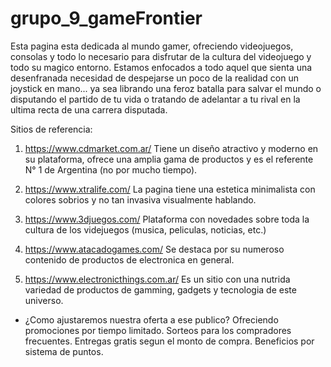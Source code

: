 # grupo_9_gameFrontier
Esta pagina esta dedicada al mundo gamer, ofreciendo videojuegos, consolas y todo lo necesario para disfrutar de la cultura del videojuego y todo su magico entorno.
Estamos enfocados a todo aquel que sienta una desenfranada necesidad de despejarse un poco de la realidad con un joystick en mano... ya sea librando una feroz batalla para salvar el mundo o disputando el partido de tu vida o tratando de adelantar a tu rival en la ultima recta de una carrera disputada.

Sitios de referencia:
1) https://www.cdmarket.com.ar/
Tiene un diseño atractivo y moderno en su plataforma, ofrece una amplia gama de productos y es el referente N° 1 de Argentina (no por mucho tiempo).

2) https://www.xtralife.com/
La pagina tiene una estetica minimalista con colores sobrios y no tan invasiva visualmente hablando. 

3) https://www.3djuegos.com/
Plataforma con novedades sobre toda la cultura de los videjuegos (musica, peliculas, noticias, etc.)

4) https://www.atacadogames.com/
Se destaca por su numeroso contenido de productos de electronica en general.

5) https://www.electronicthings.com.ar/
Es un sitio con una nutrida variedad de productos de gamming, gadgets y tecnologia de este universo.

* ¿Como ajustaremos nuestra oferta a ese publico?
Ofreciendo promociones por tiempo limitado.
Sorteos para los compradores frecuentes.
Entregas gratis segun el monto de compra.
Beneficios por sistema de puntos.
